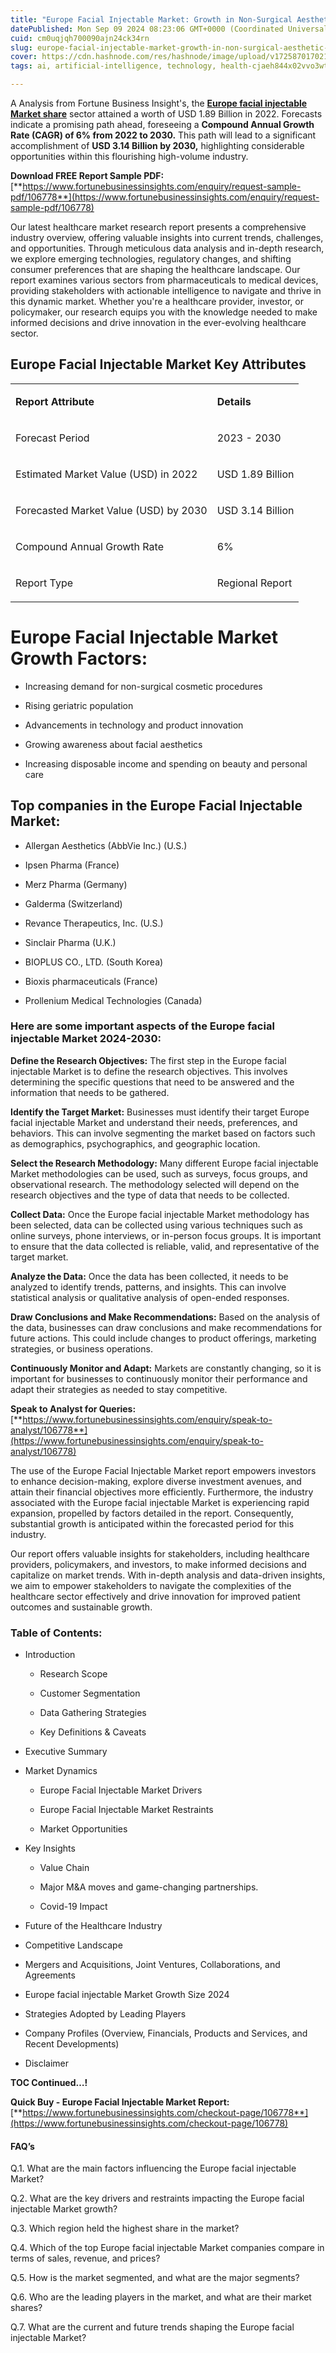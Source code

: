 ```yaml
---
title: "Europe Facial Injectable Market: Growth in Non-Surgical Aesthetic Procedures"
datePublished: Mon Sep 09 2024 08:23:06 GMT+0000 (Coordinated Universal Time)
cuid: cm0uqjqh700090ajn24ck34rn
slug: europe-facial-injectable-market-growth-in-non-surgical-aesthetic-procedures
cover: https://cdn.hashnode.com/res/hashnode/image/upload/v1725870170213/5360f1d1-23a1-440a-b44c-052e0357dcc1.png
tags: ai, artificial-intelligence, technology, health-cjaeh844x02vvo3wtj5r2s75q, healthcare

---
```


A Analysis from Fortune Business Insight's, the [**Europe facial injectable Market share**](https://www.fortunebusinessinsights.com/europe-facial-injectable-market-106778) sector attained a worth of USD 1.89 Billion in 2022. Forecasts indicate a promising path ahead, foreseeing a **Compound Annual Growth Rate (CAGR) of 6% from 2022 to 2030.** This path will lead to a significant accomplishment of **USD 3.14 Billion by 2030,** highlighting considerable opportunities within this flourishing high-volume industry.

**Download FREE Report Sample PDF:** [**https://www.fortunebusinessinsights.com/enquiry/request-sample-pdf/106778**](https://www.fortunebusinessinsights.com/enquiry/request-sample-pdf/106778)

Our latest healthcare market research report presents a comprehensive industry overview, offering valuable insights into current trends, challenges, and opportunities. Through meticulous data analysis and in-depth research, we explore emerging technologies, regulatory changes, and shifting consumer preferences that are shaping the healthcare landscape. Our report examines various sectors from pharmaceuticals to medical devices, providing stakeholders with actionable intelligence to navigate and thrive in this dynamic market. Whether you're a healthcare provider, investor, or policymaker, our research equips you with the knowledge needed to make informed decisions and drive innovation in the ever-evolving healthcare sector.

## **Europe Facial Injectable Market Key Attributes**

<table><tbody><tr><td colspan="1" rowspan="1"><p><strong>Report Attribute</strong></p></td><td colspan="1" rowspan="1"><p><strong>Details</strong></p></td></tr><tr><td colspan="1" rowspan="1"><p>Forecast Period</p></td><td colspan="1" rowspan="1"><p>2023 - 2030</p></td></tr><tr><td colspan="1" rowspan="1"><p>Estimated Market Value (USD) in&nbsp;2022</p></td><td colspan="1" rowspan="1"><p>USD 1.89 Billion</p></td></tr><tr><td colspan="1" rowspan="1"><p>Forecasted Market Value (USD) by&nbsp;2030</p></td><td colspan="1" rowspan="1"><p>USD 3.14 Billion</p></td></tr><tr><td colspan="1" rowspan="1"><p>Compound Annual Growth Rate</p></td><td colspan="1" rowspan="1"><p>6%</p></td></tr><tr><td colspan="1" rowspan="1"><p>Report Type</p></td><td colspan="1" rowspan="1"><p>Regional Report</p></td></tr></tbody></table>

# Europe Facial Injectable Market Growth Factors:

* Increasing demand for non-surgical cosmetic procedures
    
* Rising geriatric population
    
* Advancements in technology and product innovation
    
* Growing awareness about facial aesthetics
    
* Increasing disposable income and spending on beauty and personal care
    

## **Top companies in the Europe Facial Injectable Market:**

* Allergan Aesthetics (AbbVie Inc.) (U.S.)
    
* Ipsen Pharma (France)
    
* Merz Pharma (Germany)
    
* Galderma (Switzerland)
    
* Revance Therapeutics, Inc. (U.S.)
    
* Sinclair Pharma (U.K.)
    
* BIOPLUS CO., LTD. (South Korea)
    
* Bioxis pharmaceuticals (France)
    
* Prollenium Medical Technologies (Canada)
    

### **Here are some important aspects of the Europe facial injectable Market 2024-2030:**

**Define the Research Objectives:** The first step in the Europe facial injectable Market is to define the research objectives. This involves determining the specific questions that need to be answered and the information that needs to be gathered.

**Identify the Target Market:** Businesses must identify their target Europe facial injectable Market and understand their needs, preferences, and behaviors. This can involve segmenting the market based on factors such as demographics, psychographics, and geographic location.

**Select the Research Methodology:** Many different Europe facial injectable Market methodologies can be used, such as surveys, focus groups, and observational research. The methodology selected will depend on the research objectives and the type of data that needs to be collected.

**Collect Data:** Once the Europe facial injectable Market methodology has been selected, data can be collected using various techniques such as online surveys, phone interviews, or in-person focus groups. It is important to ensure that the data collected is reliable, valid, and representative of the target market.

**Analyze the Data:** Once the data has been collected, it needs to be analyzed to identify trends, patterns, and insights. This can involve statistical analysis or qualitative analysis of open-ended responses.

**Draw Conclusions and Make Recommendations:** Based on the analysis of the data, businesses can draw conclusions and make recommendations for future actions. This could include changes to product offerings, marketing strategies, or business operations.

**Continuously Monitor and Adapt:** Markets are constantly changing, so it is important for businesses to continuously monitor their performance and adapt their strategies as needed to stay competitive.

**Speak to Analyst for Queries:** [**https://www.fortunebusinessinsights.com/enquiry/speak-to-analyst/106778**](https://www.fortunebusinessinsights.com/enquiry/speak-to-analyst/106778)

The use of the Europe Facial Injectable Market report empowers investors to enhance decision-making, explore diverse investment avenues, and attain their financial objectives more efficiently. Furthermore, the industry associated with the Europe facial injectable Market is experiencing rapid expansion, propelled by factors detailed in the report. Consequently, substantial growth is anticipated within the forecasted period for this industry.

Our report offers valuable insights for stakeholders, including healthcare providers, policymakers, and investors, to make informed decisions and capitalize on market trends. With in-depth analysis and data-driven insights, we aim to empower stakeholders to navigate the complexities of the healthcare sector effectively and drive innovation for improved patient outcomes and sustainable growth.

### **Table of Contents:**

* Introduction
    
    * Research Scope
        
    * Customer Segmentation
        
    * Data Gathering Strategies
        
    * Key Definitions & Caveats
        
* Executive Summary
    
* Market Dynamics
    
    * Europe Facial Injectable Market Drivers
        
    * Europe Facial Injectable Market Restraints
        
    * Market Opportunities
        
* Key Insights
    
    * Value Chain
        
    * Major M&A moves and game-changing partnerships.
        
    * Covid-19 Impact
        
* Future of the Healthcare Industry
    
* Competitive Landscape
    
* Mergers and Acquisitions, Joint Ventures, Collaborations, and Agreements
    
* Europe facial injectable Market Growth Size 2024
    
* Strategies Adopted by Leading Players
    
* Company Profiles (Overview, Financials, Products and Services, and Recent Developments)
    
* Disclaimer
    

**TOC Continued…!**

**Quick Buy - Europe Facial Injectable Market Report:** [**https://www.fortunebusinessinsights.com/checkout-page/106778**](https://www.fortunebusinessinsights.com/checkout-page/106778)

#### **FAQ’s**

Q.1. What are the main factors influencing the Europe facial injectable Market?

Q.2. What are the key drivers and restraints impacting the Europe facial injectable Market growth?

Q.3. Which region held the highest share in the market?

Q.4. Which of the top Europe facial injectable Market companies compare in terms of sales, revenue, and prices?

Q.5. How is the market segmented, and what are the major segments?

Q.6. Who are the leading players in the market, and what are their market shares?

Q.7. What are the current and future trends shaping the Europe facial injectable Market?